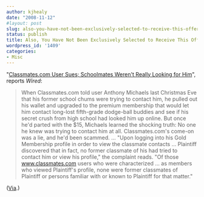 ```yaml
---
author: kjhealy
date: "2008-11-12"
#layout: post
slug: also-you-have-not-been-exclusively-selected-to-receive-this-offer
status: publish
title: Also, You Have Not Been Exclusively Selected to Receive This Offer
wordpress_id: '1409'
categories:
- Misc
---
```


"[Classmates.com User Sues; Schoolmates Weren't Really Looking for Him](http://www.wired.com/politics/law/news/2008/11/classmates)", reports *Wired*:

> When Classmates.com told user Anthony Michaels last Christmas Eve that his former school chums were trying to contact him, he pulled out his wallet and upgraded to the premium membership that would let him contact long-lost fifth-grade dodge-ball buddies and see if his secret crush from high school had looked him up online. But once he'd parted with the $15, Michaels learned the shocking truth: No one he knew was trying to contact him at all. Classmates.com's come-on was a lie, and he'd been scammed. … "Upon logging into his Gold Membership profile in order to view the classmate contacts … Plaintiff discovered that in fact, no former classmate of his had tried to contact him or view his profile," the complaint reads. "Of those www.classmates.com users who were characterized … as members who viewed Plaintiff's profile, none were former classmates of Plaintiff or persons familiar with or known to Plaintiff for that matter."

([Via](http://www.liloia.com/).)
